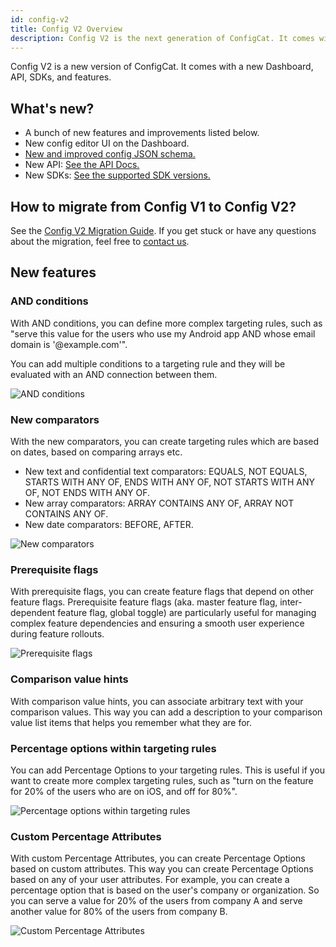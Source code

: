 ```yaml
---
id: config-v2
title: Config V2 Overview
description: Config V2 is the next generation of ConfigCat. It comes with a new Dashboard, API, SDKs and features.
---
```


Config V2 is a new version of ConfigCat. It comes with a new Dashboard, API, SDKs, and features.

## What's new?

- A bunch of new features and improvements listed below.
- New config editor UI on the Dashboard.
- [New and improved config JSON schema.](https://github.com/configcat/config-json)
- New API: [See the API Docs.](https://api.configcat.com/docs/)
- New SDKs: [See the supported SDK versions.](/advanced/config-v2-sdk-compatibility)

## How to migrate from Config V1 to Config V2?

See the [Config V2 Migration Guide](/advanced/config-v2-migration-guide). If you get stuck or have any questions about the migration, feel free to [contact us](https://configcat.com/support/).

## New features

### AND conditions

With AND conditions, you can define more complex targeting rules, such as "serve this value for the users who use my Android app AND whose email domain is '@example.com'".

You can add multiple conditions to a targeting rule and they will be evaluated with an AND connection between them.

![AND conditions](/assets/config-v2/and-conditions.jpg)

### New comparators

With the new comparators, you can create targeting rules which are based on dates, based on comparing arrays etc.

- New text and confidential text comparators: EQUALS, NOT EQUALS, STARTS WITH ANY OF, ENDS WITH ANY OF, NOT STARTS WITH ANY OF, NOT ENDS WITH ANY OF.
- New array comparators: ARRAY CONTAINS ANY OF, ARRAY NOT CONTAINS ANY OF.
- New date comparators: BEFORE, AFTER.

![New comparators](/assets/config-v2/new-comparators.jpg)

### Prerequisite flags

With prerequisite flags, you can create feature flags that depend on other feature flags. Prerequisite feature flags (aka. master feature flag, inter-dependent feature flag, global toggle) are particularly useful for managing complex feature dependencies and ensuring a smooth user experience during feature rollouts.

![Prerequisite flags](/assets/config-v2/prerequisite-flags.jpg)

### Comparison value hints

With comparison value hints, you can associate arbitrary text with your comparison values. This way you can add a description to your comparison value list items that helps you remember what they are for.

### Percentage options within targeting rules

You can add Percentage Options to your targeting rules. This is useful if you want to create more complex targeting rules, such as "turn on the feature for 20% of the users who are on iOS, and off for 80%".

![Percentage options within targeting rules](/assets/config-v2/percentage-options-within-targeting-rules.jpg)

### Custom Percentage Attributes

With custom Percentage Attributes, you can create Percentage Options based on custom attributes. This way you can create Percentage Options based on any of your user attributes. For example, you can create a percentage option that is based on the user's company or organization. So you can serve a value for 20% of the users from company A and serve another value for 80% of the users from company B.

![Custom Percentage Attributes](/assets/config-v2/custom-percentage-attributes.jpg)